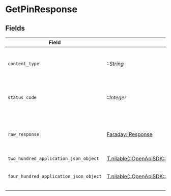 # GetPinResponse


## Fields

| Field                                                                                                            | Type                                                                                                             | Required                                                                                                         | Description                                                                                                      |
| ---------------------------------------------------------------------------------------------------------------- | ---------------------------------------------------------------------------------------------------------------- | ---------------------------------------------------------------------------------------------------------------- | ---------------------------------------------------------------------------------------------------------------- |
| `content_type`                                                                                                   | *::String*                                                                                                       | :heavy_check_mark:                                                                                               | HTTP response content type for this operation                                                                    |
| `status_code`                                                                                                    | *::Integer*                                                                                                      | :heavy_check_mark:                                                                                               | HTTP response status code for this operation                                                                     |
| `raw_response`                                                                                                   | [Faraday::Response](https://www.rubydoc.info/gems/faraday/Faraday/Response)                                      | :heavy_check_mark:                                                                                               | Raw HTTP response; suitable for custom response parsing                                                          |
| `two_hundred_application_json_object`                                                                            | [T.nilable(::OpenApiSDK::Operations::GetPinResponseBody)](../../models/operations/getpinresponsebody.md)         | :heavy_minus_sign:                                                                                               | The Pin                                                                                                          |
| `four_hundred_application_json_object`                                                                           | [T.nilable(::OpenApiSDK::Operations::GetPinPlexResponseBody)](../../models/operations/getpinplexresponsebody.md) | :heavy_minus_sign:                                                                                               | X-Plex-Client-Identifier is missing                                                                              |